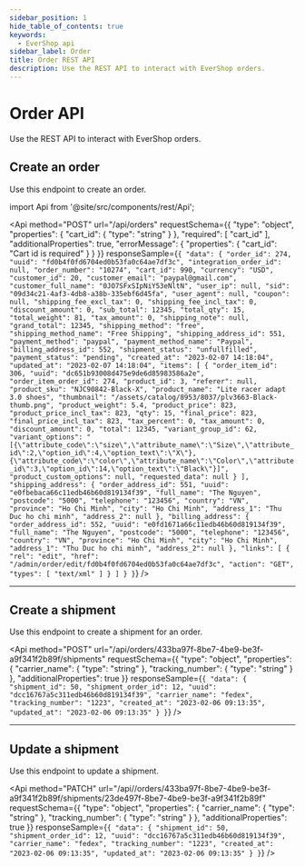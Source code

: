 ```yaml
---
sidebar_position: 1
hide_table_of_contents: true
keywords:
  - EverShop api
sidebar_label: Order
title: Order REST API
description: Use the REST API to interact with EverShop orders.
---
```


# Order API

Use the REST API to interact with EverShop orders.

## Create an order

Use this endpoint to create an order.

import Api from '@site/src/components/rest/Api';

<Api
method="POST"
url="/api/orders"
requestSchema={{
  "type": "object",
  "properties": {
    "cart_id": {
      "type": "string"
    }
  },
  "required": [
    "cart_id"
  ],
  "additionalProperties": true,
  "errorMessage": {
    "properties": {
      "cart_id": "Cart id is required"
    }
  }
}}
responseSample={`{
  "data": {
    "order_id": 274,
    "uuid": "fd0b4f0fd6704ed0b53fa0c64ae7df3c",
    "integration_order_id": null,
    "order_number": "10274",
    "cart_id": 990,
    "currency": "USD",
    "customer_id": 20,
    "customer_email": "paypal@gmail.com",
    "customer_full_name": "0JO7SFxSIpNiY53eNltN",
    "user_ip": null,
    "sid": "09d34c21-4af3-4db8-a38b-335ebf6d45fa",
    "user_agent": null,
    "coupon": null,
    "shipping_fee_excl_tax": 0,
    "shipping_fee_incl_tax": 0,
    "discount_amount": 0,
    "sub_total": 12345,
    "total_qty": 15,
    "total_weight": 81,
    "tax_amount": 0,
    "shipping_note": null,
    "grand_total": 12345,
    "shipping_method": "free",
    "shipping_method_name": "Free Shipping",
    "shipping_address_id": 551,
    "payment_method": "paypal",
    "payment_method_name": "Paypal",
    "billing_address_id": 552,
    "shipment_status": "unfullfilled",
    "payment_status": "pending",
    "created_at": "2023-02-07 14:18:04",
    "updated_at": "2023-02-07 14:18:04",
    "items": [
      {
        "order_item_id": 306,
        "uuid": "dc651b93008d475e9de6d85983586a2e",
        "order_item_order_id": 274,
        "product_id": 3,
        "referer": null,
        "product_sku": "NJC90842-Black-X",
        "product_name": "Lite racer adapt 3.0 shoes",
        "thumbnail": "/assets/catalog/8953/8037/plv3663-Black-thumb.png",
        "product_weight": 5.4,
        "product_price": 823,
        "product_price_incl_tax": 823,
        "qty": 15,
        "final_price": 823,
        "final_price_incl_tax": 823,
        "tax_percent": 0,
        "tax_amount": 0,
        "discount_amount": 0,
        "total": 12345,
        "variant_group_id": 62,
        "variant_options": "[{\"attribute_code\":\"size\",\"attribute_name\":\"Size\",\"attribute_id\":2,\"option_id\":4,\"option_text\":\"X\"},{\"attribute_code\":\"color\",\"attribute_name\":\"Color\",\"attribute_id\":3,\"option_id\":14,\"option_text\":\"Black\"}]",
        "product_custom_options": null,
        "requested_data": null
      }
    ],
    "shipping_address": {
      "order_address_id": 551,
      "uuid": "e0fbebaca66c11edb46b60d819134f39",
      "full_name": "The Nguyen",
      "postcode": "5000",
      "telephone": "123456",
      "country": "VN",
      "province": "Ho Chi Minh",
      "city": "Ho Chi Minh",
      "address_1": "Thu Duc ho chi minh",
      "address_2": null
    },
    "billing_address": {
      "order_address_id": 552,
      "uuid": "e0fd1671a66c11edb46b60d819134f39",
      "full_name": "The Nguyen",
      "postcode": "5000",
      "telephone": "123456",
      "country": "VN",
      "province": "Ho Chi Minh",
      "city": "Ho Chi Minh",
      "address_1": "Thu Duc ho chi minh",
      "address_2": null
    },
    "links": [
      {
        "rel": "edit",
        "href": "/admin/order/edit/fd0b4f0fd6704ed0b53fa0c64ae7df3c",
        "action": "GET",
        "types": [
          "text/xml"
        ]
      }
    ]
  }
}`}
/>

<hr />

## Create a shipment

Use this endpoint to create a shipment for an order.

<Api
method="POST"
url="/api/orders/433ba97f-8be7-4be9-be3f-a9f341f2b89f/shipments"
requestSchema={{
  "type": "object",
  "properties": {
    "carrier_name": {
      "type": "string"
    },
    "tracking_number": {
      "type": "string"
    }
  },
  "additionalProperties": true
}}
responseSample={`{
  "data": {
    "shipment_id": 50,
    "shipment_order_id": 12,
    "uuid": "dcc16767a5c311edb46b60d819134f39",
    "carrier_name": "fedex",
    "tracking_number": "1223",
    "created_at": "2023-02-06 09:13:35",
    "updated_at": "2023-02-06 09:13:35"
  }
}`}
/>

 <hr />

## Update a shipment

Use this endpoint to update a shipment.

<Api
method="PATCH"
url="/api//orders/433ba97f-8be7-4be9-be3f-a9f341f2b89f/shipments/23de497f-8be7-4be9-be3f-a9f341f2b89f"
requestSchema={{
  "type": "object",
  "properties": {
    "carrier_name": {
      "type": "string"
    },
    "tracking_number": {
      "type": "string"
    }
  },
  "additionalProperties": true
}}
responseSample={`{
  "data": {
    "shipment_id": 50,
    "shipment_order_id": 12,
    "uuid": "dcc16767a5c311edb46b60d819134f39",
    "carrier_name": "fedex",
    "tracking_number": "1223",
    "created_at": "2023-02-06 09:13:35",
    "updated_at": "2023-02-06 09:13:35"
  }
}`}
/>
